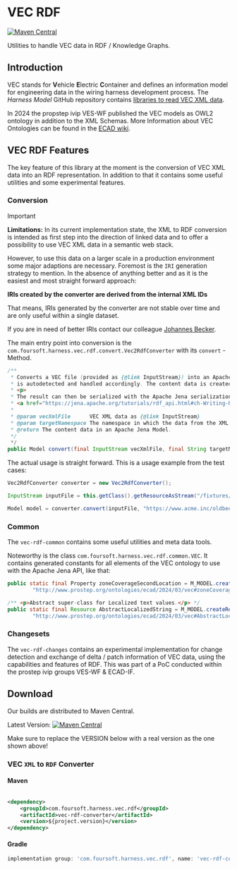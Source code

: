 # VEC RDF

[![Maven Central](https://maven-badges.herokuapp.com/maven-central/com.foursoft.harness.vec.rdf/vec-rdf-parent/badge.svg)](https://central.sonatype.com/search?q=com.foursoft.harness.vec.rdf)

Utilities to handle VEC data in RDF / Knowledge Graphs.

## Introduction

VEC stands for **V**ehicle **E**lectric **C**ontainer and defines an information model for engineering data in the
wiring harness development process. The _Harness Model_ GitHub repository
contains [libraries to read VEC XML data](../vec).

In 2024 the propstep ivip VES-WF published the VEC models as OWL2 ontology in addition to the XML Schemas.
More Information about VEC Ontologies can be found in
the [ECAD wiki](https://ecad-wiki.prostep.org/specifications/vec/guidelines/general/rdf-owl/).

## VEC RDF Features

The key feature of this library at the moment is the conversion of VEC XML data into an RDF representation. In addition
to that it contains some useful utilities and some experimental features.

### Conversion

> [!IMPORTANT]
>
> **Limitations:** In its current implementation state, the XML to RDF conversion is intended as first step into the
> direction
> of linked data and to offer a possibility to use VEC XML data in a semantic web stack.
>
> However, to use this data on a larger scale in a production environment some major adaptions are necessary. Foremost
> is the `IRI` generation strategy to mention. In the absence of anything better and as it is the easiest and most
> straight forward approach:
>
> **IRIs created by the converter are derived from the internal XML IDs**
>
> That means, IRIs generated by the converter are not stable over time and are only useful within a single dataset.
>
> If you are in need of better IRIs contact our colleague [Johannes Becker](mailto:becker@4soft.de?subject=VEC%20IRIs).

The main entry point into conversion is the `com.foursoft.harness.vec.rdf.convert.Vec2RdfConverter` with its `convert`
-Method.

```java
/**
 * Converts a VEC file (provided as {@link InputStream}) into an Apache Jena {@link Model}. The VEC Model version
 * is autodetected and handled accordingly. The content data is created in the given targetNamespace.
 * <p>
 * The result can then be serialized with the Apache Jena serialization functions (see
 * <a href="https://jena.apache.org/tutorials/rdf_api.html#ch-Writing-RDF">Apache Jena / Writing-RDF</a>).
 *
 * @param vecXmlFile      VEC XML data as {@link InputStream}
 * @param targetNamespace The namespace in which the data from the XML file is created.
 * @return The content data in an Apache Jena Model.
 */
 */
public Model convert(final InputStream vecXmlFile, final String targetNamespace) {...}
```

The actual usage is straight forward. This is a usage example from the test cases:

```java
Vec2RdfConverter converter = new Vec2RdfConverter();

InputStream inputFile = this.getClass().getResourceAsStream("/fixtures/oldbeetle/oldbeetle_vec113.vec");

Model model = converter.convert(inputFile, "https://www.acme.inc/oldbeetle");
```

### Common

The `vec-rdf-common` contains some useful utilities and meta data tools.

Noteworthy is the class `com.foursoft.harness.vec.rdf.common.VEC`.
It contains generated constants for all elements of the VEC ontology to use with the Apache Jena API, like that:

```java
public static final Property zoneCoverageSecondLocation = M_MODEL.createProperty(
        "http://www.prostep.org/ontologies/ecad/2024/03/vec#zoneCoverageSecondLocation");

/** <p>Abstract super-class for Localized text values.</p> */
public static final Resource AbstractLocalizedString = M_MODEL.createResource(
        "http://www.prostep.org/ontologies/ecad/2024/03/vec#AbstractLocalizedString");
```

### Changesets

The `vec-rdf-changes` contains an experimental implementation for change detection and exchange of delta / patch
information of VEC data, using the capabilities and features of RDF. This was part of a PoC conducted within the prostep
ivip groups VES-WF & ECAD-IF.

## Download

Our builds are distributed to Maven Central.

Latest
Version: [![Maven Central](https://maven-badges.herokuapp.com/maven-central/com.foursoft.harness.vec.rdf/vec-rdf-parent/badge.svg)](https://central.sonatype.com/search?q=com.foursoft.harness.vec.rdf)

Make sure to replace the VERSION below with a real version as the one shown above!

### VEC `XML` to `RDF` Converter

#### Maven

```xml

<dependency>
    <groupId>com.foursoft.harness.vec.rdf</groupId>
    <artifactId>vec-rdf-converter</artifactId>
    <version>${project.version}</version>
</dependency>
```

#### Gradle

```groovy
implementation group: 'com.foursoft.harness.vec.rdf', name: 'vec-rdf-converter', version: 'VERSION'
```